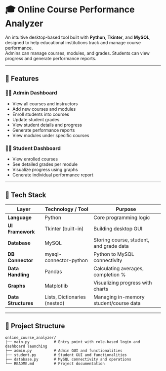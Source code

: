# 🎓 Online Course Performance Analyzer

An intuitive desktop-based tool built with **Python**, **Tkinter**, and **MySQL**, designed to help educational institutions track and manage course performance.  
Admins can manage courses, modules, and grades. Students can view progress and generate performance reports.

---

## 🚀 Features

### 👩‍🏫 Admin Dashboard
- View all courses and instructors
- Add new courses and modules
- Enroll students into courses
- Update student grades
- View student details and progress
- Generate performance reports
- View modules under specific courses

### 👩‍🎓 Student Dashboard
- View enrolled courses
- See detailed grades per module
- Visualize progress using graphs
- Generate individual performance report

---

## 🧰 Tech Stack

| Layer            | Technology / Tool            | Purpose                               |
|------------------|-------------------------------|----------------------------------------|
| **Language**      | Python                        | Core programming logic                 |
| **UI Framework**  | Tkinter (built-in)            | Building desktop GUI                   |
| **Database**      | MySQL                         | Storing course, student, and grade data|
| **DB Connector**  | mysql-connector-python        | Python to MySQL connectivity           |
| **Data Handling** | Pandas                        | Calculating averages, completion %     |
| **Graphs**        | Matplotlib                    | Visualizing progress with charts       |
| **Data Structures** | Lists, Dictionaries (nested) | Managing in-memory student/course data |

---

## 📁 Project Structure

```plaintext
online_course_analyzer/
├── main.py           # Entry point with role-based login and dashboard launching
├── admin.py          # Admin GUI and functionalities
├── student.py        # Student GUI and functionalities
├── database.py       # MySQL connectivity and operations     
└── README.md         # Project documentation
